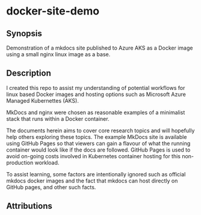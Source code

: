 # docker-site-demo

## Synopsis

Demonstration of a mkdocs site published to Azure AKS as a Docker image using a small nginx linux image as a base.

## Description

I created this repo to assist my understanding of potential workflows for linux based Docker images and hosting options such as Microsoft Azure Managed Kubernettes (AKS).

MkDocs and nginx were chosen as reasonable examples of a minimalist stack that runs within a Docker container.

The documents herein aims to cover core research topics and will hopefully help others exploring these topics. The example MkDocs site is available using GitHub Pages so that viewers can gain a flavour of what the running container would look like if the docs are followed. GitHub Pages is used to avoid on-going costs involved in Kubernetes container hosting for this non-production workload.

To assist learning, some factors are intentionally ignored such as official mkdocs docker images and the fact that mkdocs can host directly on GitHub pages, and other such facts.

## Attributions

